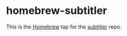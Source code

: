 # homebrew-subtitler

This is the [Homebrew](https://brew.sh/) tap for the [subtitler](https://github.com/caseyscarborough/subtitler) repo.